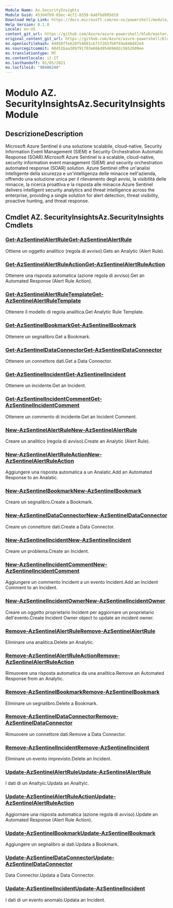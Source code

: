 ```yaml
---
Module Name: Az.SecurityInsights
Module Guid: 453d4fb9-65ec-4cf1-8358-6a0fbd995d19
Download Help Link: https://docs.microsoft.com/en-us/powershell/module/az.securityinsights
Help Version: 0.1.0
Locale: en-US
content_git_url: https://github.com/Azure/azure-powershell/blob/master/src/SecurityInsights/SecurityInsights/help/Az.SecurityInsights.md
original_content_git_url: https://github.com/Azure/azure-powershell/blob/master/src/SecurityInsights/SecurityInsights/help/Az.SecurityInsights.md
ms.openlocfilehash: 44858ffe628f54691cb71f201fb0f93e840d42e4
ms.sourcegitcommit: 68451baa389791703e666d95469602c5652609ee
ms.translationtype: MT
ms.contentlocale: it-IT
ms.lasthandoff: 01/05/2021
ms.locfileid: "98486240"
---
```

# <span data-ttu-id="b86d4-101">Modulo AZ. SecurityInsights</span><span class="sxs-lookup"><span data-stu-id="b86d4-101">Az.SecurityInsights Module</span></span>
## <span data-ttu-id="b86d4-102">Descrizione</span><span class="sxs-lookup"><span data-stu-id="b86d4-102">Description</span></span>
<span data-ttu-id="b86d4-103">Microsoft Azure Sentinel è una soluzione scalabile, cloud-native, Security Information Event Management (SIEM) e Security Orchestration Automatic Response (SOAR).</span><span class="sxs-lookup"><span data-stu-id="b86d4-103">Microsoft Azure Sentinel is a scalable, cloud-native, security information event management (SIEM) and security orchestration automated response (SOAR) solution.</span></span> <span data-ttu-id="b86d4-104">Azure Sentinel offre un'analisi intelligente della sicurezza e un'intelligenza delle minacce nell'azienda, offrendo una soluzione unica per il rilevamento degli avvisi, la visibilità delle minacce, la ricerca proattiva e la risposta alle minacce.</span><span class="sxs-lookup"><span data-stu-id="b86d4-104">Azure Sentinel delivers intelligent security analytics and threat intelligence across the enterprise, providing a single solution for alert detection, threat visibility, proactive hunting, and threat response.</span></span>

## <span data-ttu-id="b86d4-105">Cmdlet AZ. SecurityInsights</span><span class="sxs-lookup"><span data-stu-id="b86d4-105">Az.SecurityInsights Cmdlets</span></span>
### [<span data-ttu-id="b86d4-106">Get-AzSentinelAlertRule</span><span class="sxs-lookup"><span data-stu-id="b86d4-106">Get-AzSentinelAlertRule</span></span>](Get-AzSentinelAlertRule.md)
<span data-ttu-id="b86d4-107">Ottiene un oggetto analitico (regola di avviso).</span><span class="sxs-lookup"><span data-stu-id="b86d4-107">Gets an Analytic (Alert Rule).</span></span>

### [<span data-ttu-id="b86d4-108">Get-AzSentinelAlertRuleAction</span><span class="sxs-lookup"><span data-stu-id="b86d4-108">Get-AzSentinelAlertRuleAction</span></span>](Get-AzSentinelAlertRuleAction.md)
<span data-ttu-id="b86d4-109">Ottenere una risposta automatica (azione regola di avviso).</span><span class="sxs-lookup"><span data-stu-id="b86d4-109">Get an Automated Response (Alert Rule Action).</span></span>

### [<span data-ttu-id="b86d4-110">Get-AzSentinelAlertRuleTemplate</span><span class="sxs-lookup"><span data-stu-id="b86d4-110">Get-AzSentinelAlertRuleTemplate</span></span>](Get-AzSentinelAlertRuleTemplate.md)
<span data-ttu-id="b86d4-111">Ottenere il modello di regola analitica.</span><span class="sxs-lookup"><span data-stu-id="b86d4-111">Get Analytic Rule Template.</span></span>

### [<span data-ttu-id="b86d4-112">Get-AzSentinelBookmark</span><span class="sxs-lookup"><span data-stu-id="b86d4-112">Get-AzSentinelBookmark</span></span>](Get-AzSentinelBookmark.md)
<span data-ttu-id="b86d4-113">Ottenere un segnalibro.</span><span class="sxs-lookup"><span data-stu-id="b86d4-113">Get a Bookmark.</span></span>

### [<span data-ttu-id="b86d4-114">Get-AzSentinelDataConnector</span><span class="sxs-lookup"><span data-stu-id="b86d4-114">Get-AzSentinelDataConnector</span></span>](Get-AzSentinelDataConnector.md)
<span data-ttu-id="b86d4-115">Ottenere un connettore dati.</span><span class="sxs-lookup"><span data-stu-id="b86d4-115">Get a Data Connector.</span></span>

### [<span data-ttu-id="b86d4-116">Get-AzSentinelIncident</span><span class="sxs-lookup"><span data-stu-id="b86d4-116">Get-AzSentinelIncident</span></span>](Get-AzSentinelIncident.md)
<span data-ttu-id="b86d4-117">Ottenere un incidente.</span><span class="sxs-lookup"><span data-stu-id="b86d4-117">Get an Incident.</span></span>

### [<span data-ttu-id="b86d4-118">Get-AzSentinelIncidentComment</span><span class="sxs-lookup"><span data-stu-id="b86d4-118">Get-AzSentinelIncidentComment</span></span>](Get-AzSentinelIncidentComment.md)
<span data-ttu-id="b86d4-119">Ottenere un commento di incidente.</span><span class="sxs-lookup"><span data-stu-id="b86d4-119">Get an Incident Comment.</span></span>

### [<span data-ttu-id="b86d4-120">New-AzSentinelAlertRule</span><span class="sxs-lookup"><span data-stu-id="b86d4-120">New-AzSentinelAlertRule</span></span>](New-AzSentinelAlertRule.md)
<span data-ttu-id="b86d4-121">Creare un analitico (regola di avviso).</span><span class="sxs-lookup"><span data-stu-id="b86d4-121">Create an Analytic (Alert Rule).</span></span>

### [<span data-ttu-id="b86d4-122">New-AzSentinelAlertRuleAction</span><span class="sxs-lookup"><span data-stu-id="b86d4-122">New-AzSentinelAlertRuleAction</span></span>](New-AzSentinelAlertRuleAction.md)
<span data-ttu-id="b86d4-123">Aggiungere una risposta automatica a un Analatic.</span><span class="sxs-lookup"><span data-stu-id="b86d4-123">Add an Automated Response to an Analatic.</span></span>

### [<span data-ttu-id="b86d4-124">New-AzSentinelBookmark</span><span class="sxs-lookup"><span data-stu-id="b86d4-124">New-AzSentinelBookmark</span></span>](New-AzSentinelBookmark.md)
<span data-ttu-id="b86d4-125">Creare un segnalibro.</span><span class="sxs-lookup"><span data-stu-id="b86d4-125">Create a Bookmark.</span></span>

### [<span data-ttu-id="b86d4-126">New-AzSentinelDataConnector</span><span class="sxs-lookup"><span data-stu-id="b86d4-126">New-AzSentinelDataConnector</span></span>](New-AzSentinelDataConnector.md)
<span data-ttu-id="b86d4-127">Creare un connettore dati.</span><span class="sxs-lookup"><span data-stu-id="b86d4-127">Create a Data Connector.</span></span>

### [<span data-ttu-id="b86d4-128">New-AzSentinelIncident</span><span class="sxs-lookup"><span data-stu-id="b86d4-128">New-AzSentinelIncident</span></span>](New-AzSentinelIncident.md)
<span data-ttu-id="b86d4-129">Creare un problema.</span><span class="sxs-lookup"><span data-stu-id="b86d4-129">Create an Incident.</span></span>

### [<span data-ttu-id="b86d4-130">New-AzSentinelIncidentComment</span><span class="sxs-lookup"><span data-stu-id="b86d4-130">New-AzSentinelIncidentComment</span></span>](New-AzSentinelIncidentComment.md)
<span data-ttu-id="b86d4-131">Aggiungere un commento Incident a un evento Incident.</span><span class="sxs-lookup"><span data-stu-id="b86d4-131">Add an Incident Comment to an Incident.</span></span>

### [<span data-ttu-id="b86d4-132">New-AzSentinelIncidentOwner</span><span class="sxs-lookup"><span data-stu-id="b86d4-132">New-AzSentinelIncidentOwner</span></span>](New-AzSentinelIncidentOwner.md)
<span data-ttu-id="b86d4-133">Creare un oggetto proprietario Incident per aggiornare un proprietario dell'evento.</span><span class="sxs-lookup"><span data-stu-id="b86d4-133">Create Incident Owner object to update an incident owner.</span></span>

### [<span data-ttu-id="b86d4-134">Remove-AzSentinelAlertRule</span><span class="sxs-lookup"><span data-stu-id="b86d4-134">Remove-AzSentinelAlertRule</span></span>](Remove-AzSentinelAlertRule.md)
<span data-ttu-id="b86d4-135">Eliminare una analitica.</span><span class="sxs-lookup"><span data-stu-id="b86d4-135">Delete an Analytic.</span></span>

### [<span data-ttu-id="b86d4-136">Remove-AzSentinelAlertRuleAction</span><span class="sxs-lookup"><span data-stu-id="b86d4-136">Remove-AzSentinelAlertRuleAction</span></span>](Remove-AzSentinelAlertRuleAction.md)
<span data-ttu-id="b86d4-137">Rimuovere una risposta automatica da una analitica.</span><span class="sxs-lookup"><span data-stu-id="b86d4-137">Remove an Automated Response from an Analytic.</span></span>

### [<span data-ttu-id="b86d4-138">Remove-AzSentinelBookmark</span><span class="sxs-lookup"><span data-stu-id="b86d4-138">Remove-AzSentinelBookmark</span></span>](Remove-AzSentinelBookmark.md)
<span data-ttu-id="b86d4-139">Eliminare un segnalibro.</span><span class="sxs-lookup"><span data-stu-id="b86d4-139">Delete a Bookmark.</span></span>

### [<span data-ttu-id="b86d4-140">Remove-AzSentinelDataConnector</span><span class="sxs-lookup"><span data-stu-id="b86d4-140">Remove-AzSentinelDataConnector</span></span>](Remove-AzSentinelDataConnector.md)
<span data-ttu-id="b86d4-141">Rimuovere un connettore dati.</span><span class="sxs-lookup"><span data-stu-id="b86d4-141">Remove a Data Connector.</span></span>

### [<span data-ttu-id="b86d4-142">Remove-AzSentinelIncident</span><span class="sxs-lookup"><span data-stu-id="b86d4-142">Remove-AzSentinelIncident</span></span>](Remove-AzSentinelIncident.md)
<span data-ttu-id="b86d4-143">Eliminare un evento imprevisto.</span><span class="sxs-lookup"><span data-stu-id="b86d4-143">Delete an Incident.</span></span>

### [<span data-ttu-id="b86d4-144">Update-AzSentinelAlertRule</span><span class="sxs-lookup"><span data-stu-id="b86d4-144">Update-AzSentinelAlertRule</span></span>](Update-AzSentinelAlertRule.md)
<span data-ttu-id="b86d4-145">I dati di un Analtyic.</span><span class="sxs-lookup"><span data-stu-id="b86d4-145">Updata an Analtyic.</span></span>

### [<span data-ttu-id="b86d4-146">Update-AzSentinelAlertRuleAction</span><span class="sxs-lookup"><span data-stu-id="b86d4-146">Update-AzSentinelAlertRuleAction</span></span>](Update-AzSentinelAlertRuleAction.md)
<span data-ttu-id="b86d4-147">Aggiornare una risposta automatica (azione regola di avviso).</span><span class="sxs-lookup"><span data-stu-id="b86d4-147">Update an Automated Response (Alert Rule Action).</span></span>

### [<span data-ttu-id="b86d4-148">Update-AzSentinelBookmark</span><span class="sxs-lookup"><span data-stu-id="b86d4-148">Update-AzSentinelBookmark</span></span>](Update-AzSentinelBookmark.md)
<span data-ttu-id="b86d4-149">Aggiungere un segnalibro ai dati.</span><span class="sxs-lookup"><span data-stu-id="b86d4-149">Updata a Bookmark.</span></span>

### [<span data-ttu-id="b86d4-150">Update-AzSentinelDataConnector</span><span class="sxs-lookup"><span data-stu-id="b86d4-150">Update-AzSentinelDataConnector</span></span>](Update-AzSentinelDataConnector.md)
<span data-ttu-id="b86d4-151">Data Connector.</span><span class="sxs-lookup"><span data-stu-id="b86d4-151">Updata a Data Connector.</span></span>

### [<span data-ttu-id="b86d4-152">Update-AzSentinelIncident</span><span class="sxs-lookup"><span data-stu-id="b86d4-152">Update-AzSentinelIncident</span></span>](Update-AzSentinelIncident.md)
<span data-ttu-id="b86d4-153">I dati di un evento anomalo.</span><span class="sxs-lookup"><span data-stu-id="b86d4-153">Updata an Incident.</span></span>
